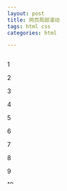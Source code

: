 ```yaml
---
layout: post
title: 网页局部滚动
tags: html css
categories: html

---
```



<div class="container-out">
    <div class="container-in">
        <p>1</p>
        <p>2</p>
        <p>3</p>
        <p>4</p>
        <p>5</p>
        <p>6</p>
        <p>7</p>
        <p>8</p>
        <p>9</p>
        <p>10</p>
        <p>11</p>
        <p>12</p>
        <p>13</p>
        <p>14</p>
        <p>15</p>
        <p>16</p>
        <p>17</p>
        <p>18</p>
        <p>19</p>
        <p>20</p>
    </div>
</div>
<style>
    .container-out{
        width: 500px;
        height: 300px;
        overflow: hidden;
    }
    .container-in{
        width: 520px;
        height: 800px
        overflow-x: hidden;
        overflow-y: scroll;
    }
</style>

